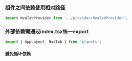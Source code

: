 ### 组件之间依赖使用相对路径
```jsx
import NvaTabProvider from '../provider/NvaTabProvider';
```
### 外部依赖需通过index.tsx统一export
```jsx
import { AppLayout, NvaTab } from 'planets';
```
#### 避免循环依赖